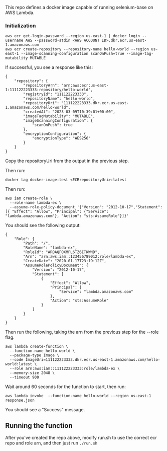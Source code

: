 This repo defines a docker image capable of running selenium-base on AWS Lambda. 

### Initialization
```
aws ecr get-login-password --region us-east-1 | docker login --username AWS --password-stdin <AWS ACCOUNT ID>.dkr.ecr.us-east-1.amazonaws.com
aws ecr create-repository --repository-name hello-world --region us-east-1 --image-scanning-configuration scanOnPush=true --image-tag-mutability MUTABLE
```
If successful, you see a response like this:
```
{
    "repository": {
        "repositoryArn": "arn:aws:ecr:us-east-1:111122223333:repository/hello-world",
        "registryId": "111122223333",
        "repositoryName": "hello-world",
        "repositoryUri": "111122223333.dkr.ecr.us-east-1.amazonaws.com/hello-world",
        "createdAt": "2023-03-09T10:39:01+00:00",
        "imageTagMutability": "MUTABLE",
        "imageScanningConfiguration": {
            "scanOnPush": true
        },
        "encryptionConfiguration": {
            "encryptionType": "AES256"
        }
    }
}
```
Copy the repositoryUri from the output in the previous step.

Then run:
```
docker tag docker-image:test <ECRrepositoryUri>:latest
```
Then run:

```
aws iam create-role \
  --role-name lambda-ex \
  --assume-role-policy-document '{"Version": "2012-10-17","Statement": [{ "Effect": "Allow", "Principal": {"Service": "lambda.amazonaws.com"}, "Action": "sts:AssumeRole"}]}'
```
You should see the following output:
```
{
    "Role": {
        "Path": "/",
        "RoleName": "lambda-ex",
        "RoleId": "AROAQFOXMPL6TZ6ITKWND",
        "Arn": "arn:aws:iam::123456789012:role/lambda-ex",
        "CreateDate": "2020-01-17T23:19:12Z",
        "AssumeRolePolicyDocument": {
            "Version": "2012-10-17",
            "Statement": [
                {
                    "Effect": "Allow",
                    "Principal": {
                        "Service": "lambda.amazonaws.com"
                    },
                    "Action": "sts:AssumeRole"
                }
            ]
        }
    }
}
```
Then run the following, taking the arn from the previous step for the --role flag.
```
aws lambda create-function \
  --function-name hello-world \
  --package-type Image \
  --code ImageUri=111122223333.dkr.ecr.us-east-1.amazonaws.com/hello-world:latest \
  --role arn:aws:iam::111122223333:role/lambda-ex \
  --memory-size 2048 \
  --timeout 900 
```

Wait around 60 seconds for the function to start, then run:

```
aws lambda invoke  --function-name hello-world --region us-east-1 response.json
```

You should see a "Success" message.

## Running the function

After you've created the repo above, modify run.sh to use the correct ecr repo and role arn, and then just run `./run.sh`